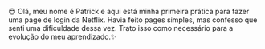 😍 Olá, meu nome é Patrick e aqui está minha primeira prática para fazer uma page de login da Netflix. Havia feito pages simples, mas confesso que senti uma dificuldade dessa vez. Trato isso como necessário para a evolução do meu aprendizado.✨
